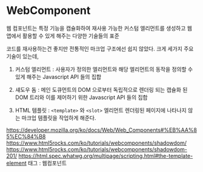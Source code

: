 # WebComponent

웹 컴포넌트는 특정 기능을 캡슐화하여 재사용 가능한 커스텀 엘리먼트를 생성하고 웹 앱에서 활용할 수 있게 해주는 다양한 기술들의 표준

코드를 재사용하는건 좋지만 전통적인 마크업 구조에선 쉽지 않았다.
크게 세가지 주요 기술이 있는데,

1. 커스텀 엘리먼트
  : 사용자가 정의한 엘리먼트와 해당 엘리먼트의 동작을 정의할 수 있게 해주는 Javascript API 들의 집합

2. 섀도우 돔
  : 메인 도큐먼트의 DOM 으로부터 독립적으로 렌더링 되는 캡슐화 된 DOM 트리와 이를 제어하기 위한 Javascript API 들의 집합

3. HTML 템플릿
  : `<template>` 와 `<slot>` 엘리먼트 렌더링된 페이지에 나타나지 않는 마크업 템플릿을 작업하게 해준다.

https://developer.mozilla.org/ko/docs/Web/Web_Components#%EB%AA%85%EC%84%B8
https://www.html5rocks.com/ko/tutorials/webcomponents/shadowdom/
https://www.html5rocks.com/ko/tutorials/webcomponents/shadowdom-201/
https://html.spec.whatwg.org/multipage/scripting.html#the-template-element
태그 : 웹컴포넌트
